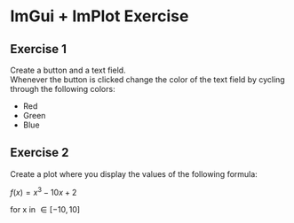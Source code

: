 # ImGui + ImPlot Exercise

## Exercise 1

Create a button and a text field.  
Whenever the button is clicked change the color of the text field by cycling through the following colors:

- Red
- Green
- Blue

## Exercise 2

Create a plot where you display the values of the following formula:

$f(x) = x^3 - 10x + 2$

for x in $\in [-10, 10]$
